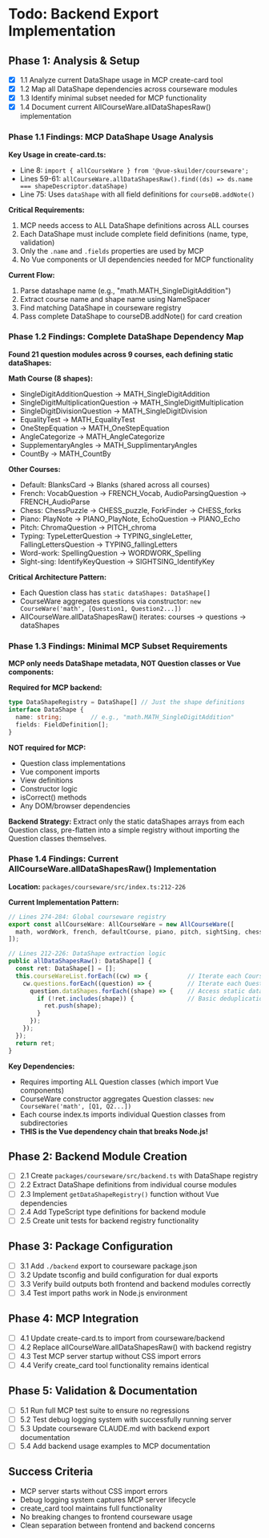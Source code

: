 # Todo: Backend Export Implementation

## Phase 1: Analysis & Setup
- [x] 1.1 Analyze current DataShape usage in MCP create-card tool
- [x] 1.2 Map all DataShape dependencies across courseware modules  
- [x] 1.3 Identify minimal subset needed for MCP functionality
- [x] 1.4 Document current AllCourseWare.allDataShapesRaw() implementation

### Phase 1.1 Findings: MCP DataShape Usage Analysis
**Key Usage in create-card.ts:**
- Line 8: `import { allCourseWare } from '@vue-skuilder/courseware';`
- Lines 59-61: `allCourseWare.allDataShapesRaw().find((ds) => ds.name === shapeDescriptor.dataShape)`
- Line 75: Uses `dataShape` with all field definitions for `courseDB.addNote()`

**Critical Requirements:**
1. MCP needs access to ALL DataShape definitions across ALL courses
2. Each DataShape must include complete field definitions (name, type, validation)
3. Only the `.name` and `.fields` properties are used by MCP
4. No Vue components or UI dependencies needed for MCP functionality

**Current Flow:**
1. Parse datashape name (e.g., "math.MATH_SingleDigitAddition") 
2. Extract course name and shape name using NameSpacer
3. Find matching DataShape in courseware registry
4. Pass complete DataShape to courseDB.addNote() for card creation

### Phase 1.2 Findings: Complete DataShape Dependency Map
**Found 21 question modules across 9 courses, each defining static dataShapes:**

**Math Course (8 shapes):**
- SingleDigitAdditionQuestion → MATH_SingleDigitAddition
- SingleDigitMultiplicationQuestion → MATH_SingleDigitMultiplication  
- SingleDigitDivisionQuestion → MATH_SingleDigitDivision
- EqualityTest → MATH_EqualityTest
- OneStepEquation → MATH_OneStepEquation
- AngleCategorize → MATH_AngleCategorize
- SupplementaryAngles → MATH_SupplimentaryAngles
- CountBy → MATH_CountBy

**Other Courses:**
- Default: BlanksCard → Blanks (shared across all courses)
- French: VocabQuestion → FRENCH_Vocab, AudioParsingQuestion → FRENCH_AudioParse
- Chess: ChessPuzzle → CHESS_puzzle, ForkFinder → CHESS_forks  
- Piano: PlayNote → PIANO_PlayNote, EchoQuestion → PIANO_Echo
- Pitch: ChromaQuestion → PITCH_chroma
- Typing: TypeLetterQuestion → TYPING_singleLetter, FallingLettersQuestion → TYPING_fallingLetters
- Word-work: SpellingQuestion → WORDWORK_Spelling
- Sight-sing: IdentifyKeyQuestion → SIGHTSING_IdentifyKey

**Critical Architecture Pattern:**
- Each Question class has `static dataShapes: DataShape[]`
- CourseWare aggregates questions via constructor: `new CourseWare('math', [Question1, Question2...])`
- AllCourseWare.allDataShapesRaw() iterates: courses → questions → dataShapes

### Phase 1.3 Findings: Minimal MCP Subset Requirements
**MCP only needs DataShape metadata, NOT Question classes or Vue components:**

**Required for MCP backend:**
```typescript
type DataShapeRegistry = DataShape[] // Just the shape definitions
interface DataShape {
  name: string;        // e.g., "math.MATH_SingleDigitAddition"
  fields: FieldDefinition[];
}
```

**NOT required for MCP:**
- Question class implementations
- Vue component imports  
- View definitions
- Constructor logic
- isCorrect() methods
- Any DOM/browser dependencies

**Backend Strategy:** Extract only the static dataShapes arrays from each Question class, pre-flatten into a simple registry without importing the Question classes themselves.

### Phase 1.4 Findings: Current AllCourseWare.allDataShapesRaw() Implementation
**Location:** `packages/courseware/src/index.ts:212-226`

**Current Implementation Pattern:**
```typescript
// Lines 274-284: Global courseware registry
export const allCourseWare: AllCourseWare = new AllCourseWare([
  math, wordWork, french, defaultCourse, piano, pitch, sightSing, chess, typing
]);

// Lines 212-226: DataShape extraction logic
public allDataShapesRaw(): DataShape[] {
  const ret: DataShape[] = [];
  this.courseWareList.forEach((cw) => {           // Iterate each CourseWare
    cw.questions.forEach((question) => {          // Iterate each Question class  
      question.dataShapes.forEach((shape) => {    // Access static dataShapes property
        if (!ret.includes(shape)) {               // Basic deduplication
          ret.push(shape);
        }
      });
    });
  });
  return ret;
}
```

**Key Dependencies:** 
- Requires importing ALL Question classes (which import Vue components)
- CourseWare constructor aggregates Question classes: `new CourseWare('math', [Q1, Q2...])`
- Each course index.ts imports individual Question classes from subdirectories
- **THIS is the Vue dependency chain that breaks Node.js!**

## Phase 2: Backend Module Creation
- [ ] 2.1 Create `packages/courseware/src/backend.ts` with DataShape registry
- [ ] 2.2 Extract DataShape definitions from individual course modules
- [ ] 2.3 Implement `getDataShapeRegistry()` function without Vue dependencies
- [ ] 2.4 Add TypeScript type definitions for backend module
- [ ] 2.5 Create unit tests for backend registry functionality

## Phase 3: Package Configuration  
- [ ] 3.1 Add `./backend` export to courseware package.json
- [ ] 3.2 Update tsconfig and build configuration for dual exports
- [ ] 3.3 Verify build outputs both frontend and backend modules correctly
- [ ] 3.4 Test import paths work in Node.js environment

## Phase 4: MCP Integration
- [ ] 4.1 Update create-card.ts to import from courseware/backend
- [ ] 4.2 Replace allCourseWare.allDataShapesRaw() with backend registry
- [ ] 4.3 Test MCP server startup without CSS import errors
- [ ] 4.4 Verify create_card tool functionality remains identical

## Phase 5: Validation & Documentation
- [ ] 5.1 Run full MCP test suite to ensure no regressions
- [ ] 5.2 Test debug logging system with successfully running server
- [ ] 5.3 Update courseware CLAUDE.md with backend export documentation
- [ ] 5.4 Add backend usage examples to MCP documentation

## Success Criteria
- MCP server starts without CSS import errors
- Debug logging system captures MCP server lifecycle
- create_card tool maintains full functionality
- No breaking changes to frontend courseware usage
- Clean separation between frontend and backend concerns